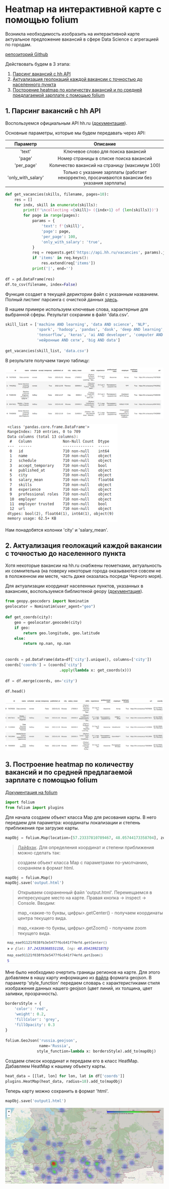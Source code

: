 # Heatmap на интерактивной карте с помощью folium

Возникла необходимость изобразить на интерактивной карте актуальное предложение вакансий в сфере Data Science с агрегацией по городам.

[репозиторий Github](https://github.com/rufous86/hh_parcing)

Действовать будем в 3 этапа:

1. [Парсинг вакансий с hh API](#1-парсинг-вакансий-с-hh-api)
2. [Актуализация геолокаций каждой вакансии с точностью до населенного пункта](#2-актуализация-геолокаций-каждой-вакансии-с-точностью-до-населенного-пункта)
3. [Построение heatmap по количеству вакансий и по средней предлагаемой зарплате с помощью folium](#3-построение-heatmap-по-количеству-вакансий-и-по-средней-предлагаемой-зарплате-с-помощью-folium)

## 1. Парсинг вакансий с hh API

Воспользуемся официальным API hh.ru ([документация](https://github.com/hhru/api/blob/master/docs/general.md)).

Основные параметры, которые мы будем передавать через API:

|Параметр|Описание|
|:---:|:---:|
|'text'|Ключевое слово для поиска вакансий|
|'page'|Номер страницы в списке поиска вакансий|
|'per_page'|Количество вакансий на страницу (максимум 100)|
|'only_with_salary'|Только с указание зарплаты (работает некорректно, просачиваются вакансии без указания зарплаты)|

```python
def get_vacancies(skills, filename, pages=10):
    res = []
    for indx, skill in enumerate(skills):
        print(f'\ncollecting <{skill}> ({indx+1} of {len(skills)})')
        for page in range(pages):
            params = {
                'text': f'{skill}',
                'page': page,
                'per_page': 100,
                'only_with_salary': 'true',
            }
            req = requests.get('https://api.hh.ru/vacancies', params).json()
            if 'items' in req.keys():
                res.extend(req['items'])
            print('|', end='')

df = pd.DataFrame(res)
df.to_csv(filename, index=False)
```
Функция создает в текущей дериктории файл с указанным названием.
Полный листинг парсинга с очисткой данных [здесь](https://github.com/rufous86/hh_parcing/blob/main/parcing.py).

В нашем примере используем ключевые слова, характерные для выбранной сферы. Результат сохраним в файл 'data.csv'.

```python
skill_list = ['machine AND learning', 'data AND science', 'NLP',
              'spark', 'hadoop', 'pandas', 'dask', 'deep AND learning', 'pytorch',
              'tensorflow', 'keras', 'ai AND developer', 'computer AND vision',
              'нейронные AND сети', 'big AND data']

get_vacancies(skill_list, 'data.csv')
```
В результате получаем такую таблицу:

![df_head1.png](assets/df_head1.png)

![df_info.png](assets/df_info.png)

Нам понадобятся колонки 'city' и 'salary_mean'.

## 2. Актуализация геолокаций каждой вакансии с точностью до населенного пункта

Хотя некоторые вакансии на hh.ru снабжены геометками, актуальность их сомнительна (на поверку некоторые города оказываются совсем не в положенном им месте, часть даже оказалась посреди Черного моря).

Для актуализации координат населенных пунктов, указанных в вакансиях, воспользуемся библиотекой geopy ([документация](https://geopy.readthedocs.io/en/stable/)).

```python
from geopy.geocoders import Nominatim
geolocator = Nominatim(user_agent="geo")

def get_coords(city):
    geo = geolocator.geocode(city)
    if geo:
        return geo.longitude, geo.latitude
    else:
        return np.nan, np.nan


coords = pd.DataFrame(data=df['city'].unique(), columns=['city'])
coords['coords'] = (coords['city']
                        .apply(lambda x: get_coords(x)))

df = df.merge(coords, on='city')

df.head()
```
![df_head2.png](assets/df_head2.png)

## 3. Построение heatmap по количеству вакансий и по средней предлагаемой зарплате с помощью folium

[Документация на folium](https://python-visualization.github.io/folium/)

```python
import folium
from folium import plugins
```

Для начала создаем объект класса Map для рисования карты. В него передаем для параметра: координаты локализации и степень приближения при загрузке карты.

```python
mapObj = folium.Map(location=[57.23337810789467, 48.05744173358704], zoom_start=5)
```

> <u>Лайфхак</u>. Для определения координат и степени приближения можно сделать так:

> создаем объект класса Map с параметрами по-умолчанию, сохраняем в формат html.
```python
mapObj = folium.Map()
mapObj.save('output.html')
```
> Открываем сохраненный файл 'output.html'. Перемещаемся в интересующее место на карте. Правая кнопка -> inspect -> Console. Вводим:

> map_<какие-то буквы, цифры>.getCenter() - получаем координаты центра текущего вида.

> map_<какие-то буквы, цифры>.getZoom() - получаем zoom текущего вида.

![map_get.png](assets/map_get.png)

Мне было необходимо очертить границы регионов на карте. Для этого добавляем в нашу карту информацию из [файла](https://github.com/rufous86/hh_parcing/blob/main/russia.geojson) формата geojson. В параметр 'style_function' передаем словарь с характеристиками стиля изображения данных нашего geojson (цвет линий, их толщина, цвет заливки, прозрачность).
```python
bordersStyle = {
    'color': 'red',
    'weight': 0.2,
    'fillColor': 'grey',
    'fillOpacity': 0.3
}

folium.GeoJson('russia.geojson',
               name='Russia',
              style_function=lambda x: bordersStyle).add_to(mapObj)
```

Создаем список координат и передаем его в класс HeatMap. Дабавляем HeatMap к нашему объекту карты.
```python
heat_data = [[lat, lon] for lon, lat in df['coords']]
plugins.HeatMap(heat_data, radius=18).add_to(mapObj)
```
Теперь карту можно сохранить в формат 'html'.
```python
mapObj.save('output1.html')
```
![map_count.png](assets/map_count.png)


